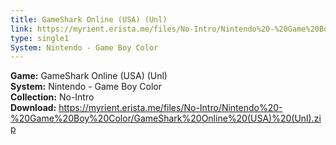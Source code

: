 ```yaml
---
title: GameShark Online (USA) (Unl)
link: https://myrient.erista.me/files/No-Intro/Nintendo%20-%20Game%20Boy%20Color/GameShark%20Online%20(USA)%20(Unl).zip
type: single1
System: Nintendo - Game Boy Color
---
```

<b>Game:</b> GameShark Online (USA) (Unl)<br>
<b>System:</b> Nintendo - Game Boy Color<br>
<b>Collection:</b> No-Intro<br>
<b>Download:</b> https://myrient.erista.me/files/No-Intro/Nintendo%20-%20Game%20Boy%20Color/GameShark%20Online%20(USA)%20(Unl).zip